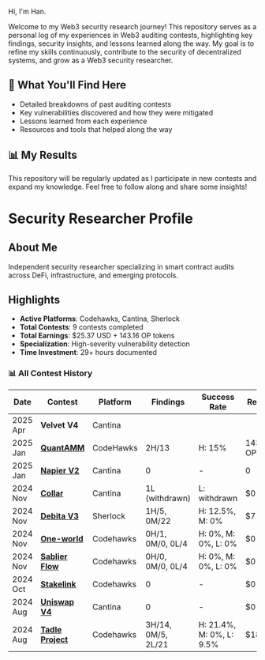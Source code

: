 Hi, I'm Han.

Welcome to my Web3 security research journey! This repository serves as a personal log of my experiences in Web3 auditing contests, highlighting key findings, security insights, and lessons learned along the way. My goal is to refine my skills continuously, contribute to the security of decentralized systems, and grow as a Web3 security researcher.

## 📌 What You'll Find Here

- Detailed breakdowns of past auditing contests
- Key vulnerabilities discovered and how they were mitigated
- Lessons learned from each experience
- Resources and tools that helped along the way

## 📊 My Results

This repository will be regularly updated as I participate in new contests and expand my knowledge. Feel free to follow along and share some insights!

# Security Researcher Profile

## About Me
Independent security researcher specializing in smart contract audits across DeFi, infrastructure, and emerging protocols.

## Highlights
* **Active Platforms**: Codehawks, Cantina, Sherlock
* **Total Contests**: 9 contests completed
* **Total Earnings**: $25.37 USD + 143.16 OP tokens
* **Specialization**: High-severity vulnerability detection
* **Time Investment**: 29+ hours documented

### 📊 All Contest History

| **Date** | **Contest** | **Platform** | **Findings** | **Success Rate** | **Result** | **Rank** |
|----------|-------------|--------------|--------------|------------------|------------|----------|
|2025 Apr| **Velvet V4** | Cantina | | | | |
| 2025 Jan | [**QuantAMM**](https://codehawks.cyfrin.io/c/2024-12-quantamm) | CodeHawks | 2H/13 | H: 15% | 143.16 OP | TBD |
| 2025 Jan | [**Napier V2**](https://cantina.xyz/competitions/58cd719b-9004-4eca-a113-41d1691c0711) | Cantina | 0 | - | 0 | - |
| 2024 Nov | [**Collar**](https://cantina.xyz/competitions/050711ca-a6d1-4fdd-9f94-3816233c1bd5) | Cantina | 1L (withdrawn) | L: withdrawn | $0 | TBD |
| 2024 Nov | [**Debita V3**](https://audits.sherlock.xyz/contests/627) | Sherlock | 1H/5, 0M/22 | H: 12.5%, M: 0% | $7 | TBD |
| 2024 Nov | [**One-world**](https://codehawks.cyfrin.io/c/2024-10-one-world) | Codehawks | 0H/1, 0M/0, 0L/4 | H: 0%, M: 0%, L: 0% | $0 | - |
| 2024 Nov | [**Sablier Flow**](https://codehawks.cyfrin.io/c/2024-10-sablier) | Codehawks | 0H/0, 0M/0, 0L/4 | H: 0%, M: 0%, L: 0% | $0 | - |
| 2024 Oct | [**Stakelink**](https://codehawks.cyfrin.io/c/2024-09-stakelink) | Codehawks | 0 | - | $0 | - |
| 2024 Aug | [**Uniswap V4**](https://cantina.xyz/competitions/e2cf6906-ec8b-4c78-a585-74ac90615659) | Cantina | 0 | - | $0 | - |
| 2024 Aug | [**Tadle Project**](https://codehawks.cyfrin.io/c/2024-08-tadle) | Codehawks | 3H/14, 0M/5, 2L/21 | H: 21.4%, M: 0%, L: 9.5% | $18.37 | TBD |
